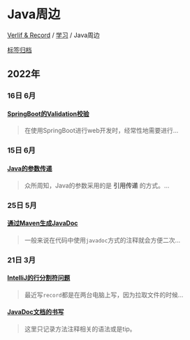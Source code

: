# Java周边

[Verlif & Record](../index.md) / [学习](学习.md) / Java周边

[标签归档](../tags.md)

## __2022年__

### 16日 __6月__

#### [SpringBoot的Validation校验](../docs/学习/Java周边/SpringBoot的Validation校验.md)

> 在使用SpringBoot进行web开发时，经常性地需要进行...

### 15日 __6月__

#### [Java的参数传递](../docs/学习/Java周边/Java的参数传递.md)

> 众所周知，Java的参数采用的是 __引用传递__ 的方式。...

### 25日 __5月__

#### [通过Maven生成JavaDoc](../docs/学习/Java周边/通过Maven生成JavaDoc.md)

> 一般来说在代码中使用`javadoc`方式的注释就会方便二次...

### 21日 __3月__

#### [IntelliJ的行分割符问题](../docs/学习/Java周边/Idea的行分割符.md)

> 最近写`record`都是在两台电脑上写，因为拉取文件的时候...

#### [JavaDoc文档的书写](../docs/学习/Java周边/JavaDoc文档书写.md)

> 这里只记录方法注释相关的语法或是tip。

